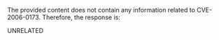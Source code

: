 The provided content does not contain any information related to CVE-2006-0173. Therefore, the response is:

UNRELATED